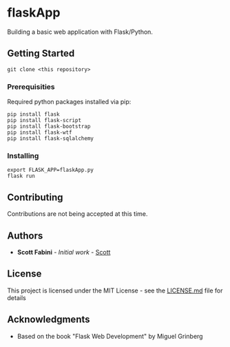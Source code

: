 # flaskApp

Building a basic web application with Flask/Python.

## Getting Started

```
git clone <this repository>
```

### Prerequisities

Required python packages installed via pip:
```
pip install flask
pip install flask-script
pip install flask-bootstrap
pip install flask-wtf
pip install flask-sqlalchemy
```

### Installing

```
export FLASK_APP=flaskApp.py
flask run
```

## Contributing

Contributions are not being accepted at this time.

## Authors

* **Scott Fabini** - *Initial work* - [Scott](https://github.com/scottfabini)

## License

This project is licensed under the MIT License - see the [LICENSE.md](LICENSE.md) file for details

## Acknowledgments

* Based on the book "Flask Web Development" by Miguel Grinberg
